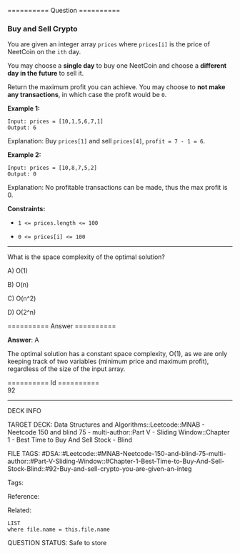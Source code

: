 ========== Question ==========  

### Buy and Sell Crypto

You are given an integer array `prices` where `prices[i]` is the price of NeetCoin on the `ith` day.

You may choose a **single day** to buy one NeetCoin and choose a **different day in the future** to sell it.

Return the maximum profit you can achieve. You may choose to **not make any transactions**, in which case the profit would be `0`.

**Example 1:**

```
Input: prices = [10,1,5,6,7,1]
Output: 6
```

Explanation: Buy `prices[1]` and sell `prices[4]`, `profit = 7 - 1 = 6`.

**Example 2:**

```
Input: prices = [10,8,7,5,2]
Output: 0
```

Explanation: No profitable transactions can be made, thus the max profit is 0.

**Constraints:**

-   `1 <= prices.length <= 100`

-   `0 <= prices[i] <= 100`

---

What is the space complexity of the optimal solution?

A) O(1)

B) O(n)

C) O(n^2)

D) O(2^n)  

========== Answer ==========  

**Answer**: A

The optimal solution has a constant space complexity, O(1), as we are only keeping track of two variables (minimum price and maximum profit), regardless of the size of the input array.

========== Id ==========  
92

---

DECK INFO

TARGET DECK: Data Structures and Algorithms::Leetcode::MNAB - Neetcode 150 and blind 75 - multi-author::Part V - Sliding Window::Chapter 1 - Best Time to Buy And Sell Stock - Blind

FILE TAGS: #DSA::#Leetcode::#MNAB-Neetcode-150-and-blind-75-multi-author::#Part-V-Sliding-Window::#Chapter-1-Best-Time-to-Buy-And-Sell-Stock-Blind::#92-Buy-and-sell-crypto-you-are-given-an-integ

Tags:

Reference:

Related:

```dataview
LIST
where file.name = this.file.name
```

QUESTION STATUS: Safe to store
